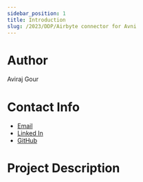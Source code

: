 ```yaml
---
sidebar_position: 1
title: Introduction
slug: /2023/DDP/Airbyte connector for Avni
---
```



# Author
Aviraj Gour

# Contact Info
- [Email](mailto:asgour2021@gmail.com)
- [Linked In](https://www.linkedin.com/in/aviraj-singh-gour-850765232/)
- [GitHub](https://github.com/avirajsingh7)

# Project Description


